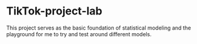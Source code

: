 # TikTok-project-lab
This project serves as the basic foundation of statistical modeling and the playground for me to try and test around different models.
